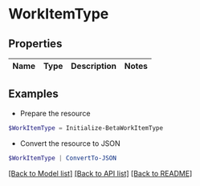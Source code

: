 # WorkItemType
## Properties

Name | Type | Description | Notes
------------ | ------------- | ------------- | -------------

## Examples

- Prepare the resource
```powershell
$WorkItemType = Initialize-BetaWorkItemType 
```

- Convert the resource to JSON
```powershell
$WorkItemType | ConvertTo-JSON
```

[[Back to Model list]](../README.md#documentation-for-models) [[Back to API list]](../README.md#documentation-for-api-endpoints) [[Back to README]](../README.md)

